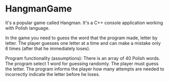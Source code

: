 # HangmanGame

It's a popular game called Hangman. It's a C++ console application working with Polish language.

In the game you need to guess the word that the program made, letter by letter. The player guesses one letter at a time and can make a mistake only 6 times (after that he immediately loses).

Program functionality (assumptions):
There is an array of 40 Polish words. The program select 1 word for guessing randomly.
The player must guess the letter.
The program informs the player how many attempts are needed to incorrectly indicate the letter before he loses.
